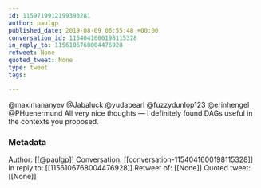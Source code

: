 ```yaml
---
id: 1159719912199393281
author: paulgp
published_date: 2019-08-09 06:55:48 +00:00
conversation_id: 1154041600198115328
in_reply_to: 1156106768004476928
retweet: None
quoted_tweet: None
type: tweet
tags:

---
```


@maximananyev @Jabaluck @yudapearl @fuzzydunlop123 @erinhengel @PHuenermund All very nice thoughts — I definitely found DAGs useful in the contexts you proposed.

### Metadata

Author: [[@paulgp]]
Conversation: [[conversation-1154041600198115328]]
In reply to: [[1156106768004476928]]
Retweet of: [[None]]
Quoted tweet: [[None]]

